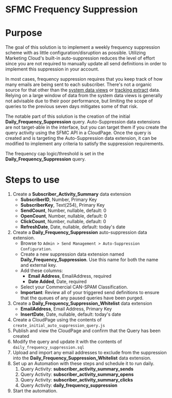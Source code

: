 # SFMC Frequency Suppression

# Purpose

The goal of this solution is to implement a weekly frequency suppression scheme with as little configuration/disruption as possible.  Utilizing Marketing Cloud's built-in auto-suppression reduces the level of effort since you are not required to manually update all send definitions in order to implement this suppression in your account.

In most cases, frequency suppression requires that you keep track of how many emails are being sent to each subscriber.  There's not a organic source for that other than the [system data views](https://help.salesforce.com/articleView?id=mc_as_data_views.htm&type=5) or [tracking extract](https://help.salesforce.com/articleView?id=mc_as_tracking_extract_output.htm&type=5) data.  Relying on a large window of data from the system data views is generally not advisable due to their poor performance, but limiting the scope of queries to the previous seven days mitigates some of that risk.

The notable part of this solution is the creation of the initial **Daily_Frequency_Suppression** query.  Auto-Suppression data extensions are not target-able in the interface, but you can target them if you create the query activity using the SFMC API in a CloudPage.  Once the query is created and is targeting the Auto-Suppression data extension, it can be modified to implement any criteria to satisfy the suppression requirements.

The frequency cap logic/threshold is set in the **Daily_Frequency_Suppression** query.

# Steps to use

1. Create a **Subscriber_Activity_Summary** data extension
    - **SubscriberID**, Number, Primary Key
    - **SubscriberKey**, Text(254), Primary Key
    - **SendCount**, Number, nullable, default: 0
    - **OpenCount**, Number, nullable, default: 0
    - **ClickCount**, Number, nullable, default: 0
    - **RefreshDate**, Date, nullable, default: today's date
2. Create a **Daily_Frequency_Suppression** auto-suppression data extension.
    - Browse to `Admin > Send Management > Auto-Suppression Configuration`.
    - Create a new suppression data extension named **Daily_Frequency_Suppression**. Use this name for both the name and external key.
    - Add these columns:
        + **Email Address**, EmailAddress, required
        + **Date Added**, Date, required
    - Select your Commercial CAN-SPAM Classification.
    - **Important**: Review all of your triggered send definitions to ensure that the queues of any paused queries have been purged.
3. Create a **Daily_Frequency_Suppression_Whitelist** data extension
    - **EmailAddress**, Email Address, Primary Key
    - **InsertDate**, Date, nullable, default: today's date
4. Create a CloudPage using the contents of `create_initial_auto_suppression_query.js`
5. Publish and view the CloudPage and confirm that the Query has been created
6. Modify the query and update it with the contents of `daily_frequency_suppression.sql`
7. Upload and import any email addresses to exclude from the suppression into the **Daily_Frequency_Suppression_Whitelist** data extension.
8. Set up an Automation with these steps and schedule it to run daily.
    1. Query Activity: **subscriber_activity_summary_sends**
    2. Query Activity: **subscriber_activity_summary_opens**
    3. Query Activity: **subscriber_activity_summary_clicks**
    4. Query Activity: **daily_frequency_suppression**
9. Start the automation.

